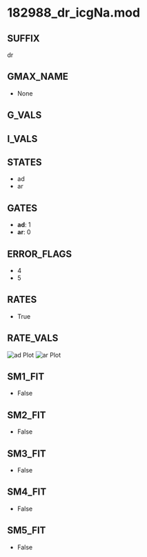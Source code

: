 # 182988_dr_icgNa.mod

## SUFFIX

dr

## GMAX_NAME

- None

## G_VALS


## I_VALS


## STATES

- ad
- ar

## GATES

- **ad**: 1
- **ar**: 0

## ERROR_FLAGS

- 4
- 5

## RATES

- True

## RATE_VALS

![ad Plot](/Users/pbozelos/Dropbox/icg-Chai-Panos/supermodels/output_markdown_files/Na/182988_dr_icgNa.mod/images/ad.png)
![ar Plot](/Users/pbozelos/Dropbox/icg-Chai-Panos/supermodels/output_markdown_files/Na/182988_dr_icgNa.mod/images/ar.png)

## SM1_FIT

- False

## SM2_FIT

- False

## SM3_FIT

- False

## SM4_FIT

- False

## SM5_FIT

- False

